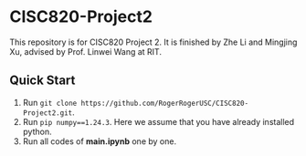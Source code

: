 # CISC820-Project2
This repository is for CISC820 Project 2. It is finished by Zhe Li and Mingjing Xu, advised by Prof. Linwei Wang at RIT. 

## Quick Start
1. Run `git clone https://github.com/RogerRogerUSC/CISC820-Project2.git`. 
2. Run `pip numpy==1.24.3`. Here we assume that you have already installed python.
3. Run all codes of **main.ipynb** one by one. 
